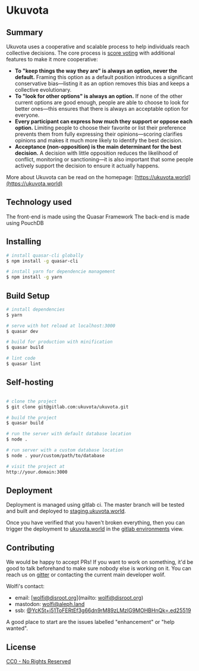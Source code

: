 # Ukuvota
## Summary
Ukuvota uses a cooperative and scalable process to help individuals reach collective decisions. The core process is [score voting](https://electology.org/score-voting) with additional features to make it more cooperative:
- **To "keep things the way they are" is always an option, never the default.** Framing this option as a default position introduces a significant conservative bias—listing it as an option removes this bias and keeps a collective evolutionary.
- **To "look for other options" is always an option.** If none of the other current options are good enough, people are able to choose to look for better ones—this ensures that there is always an acceptable option for everyone.
- **Every participant can express how much they support or oppose each option.** Limiting people to choose their favorite or list their preference prevents them from fully expressing their opinions—scoring clarifies opinions and makes it much more likely to identify the best decision.
- **Acceptance (non-opposition) is the main determinant for the best decision.** A decision with little opposition reduces the likelihood of conflict, monitoring or sanctioning—it is also important that some people actively support the decision to ensure it actually happens.

More about Ukuvota can be read on the homepage: [https://ukuvota.world](https://ukuvota.world)

## Technology used
The front-end is made using the Quasar Framework
The back-end is made using PouchDB

## Installing
``` bash
# install quasar-cli globally 
$ npm install -g quasar-cli

# install yarn for dependencie management
$ npm install -g yarn
```

## Build Setup

``` bash
# install dependencies
$ yarn

# serve with hot reload at localhost:3000
$ quasar dev

# build for production with minification
$ quasar build

# lint code
$ quasar lint
```

## Self-hosting

``` bash

# clone the project
$ git clone git@gitlab.com:ukuvota/ukuvota.git

# build the project
$ quasar build

# run the server with default database location
$ node .

# run server with a custom database location
$ node . your/custom/path/to/database

# visit the project at
http://your.domain:3000
```

## Deployment

Deployment is managed using gitlab ci. The master branch will be tested and built and deployed to [staging.ukuvota.world](https://staging.ukuvota.world).

Once you have verified that you haven't broken everything, then you can trigger the deployment to [ukuvota.world](https://ukuvota.world) in the [gitlab environments](https://gitlab.com/ukuvota/ukuvota/environments) view.

## Contributing
We would be happy to accept PRs! If you want to work on something, it'd be good to talk beforehand to make sure nobody else is working on it. You can reach us on [gitter](https://gitter.im/ukuvota/Lobby?utm_source=share-link&utm_medium=link&utm_campaign=share-link) or contacting the current main developer wolif.

Wolfi's contact:
 - email: [wolfi@disroot.org](mailto: wolfi@disroot.org)
 - mastodon: [wolfi@aleph.land](https://aleph.land/@wolfi)
 - ssb: [@YcK5t+i51ToFERtEf3g66dn9rM89zLMzlG9MOHBHnQk=.ed25519](@YcK5t+i51ToFERtEf3g66dn9rM89zLMzlG9MOHBHnQk=.ed25519)

A good place to start are the issues labelled "enhancement" or "help wanted".

## License
[CC0 - No Rights Reserved](LICENSE)
